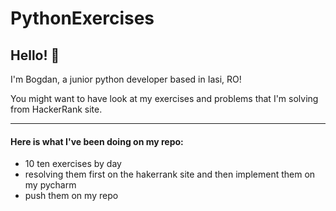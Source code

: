 # PythonExercises

## Hello! 👋

I'm Bogdan, a junior python developer based in Iasi, RO!

You might want to have look at my exercises and problems that I'm solving
from HackerRank site. 

---

#### Here is what I've been doing on my repo:

- 10 ten exercises by day
- resolving them first on the hakerrank site and then implement them on my pycharm
- push them on my repo 
    
